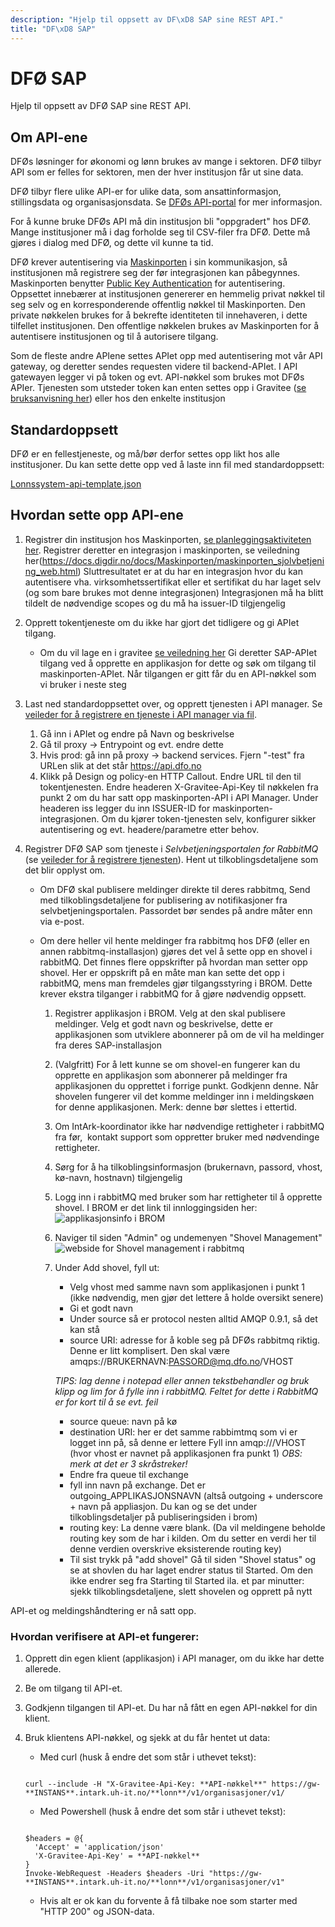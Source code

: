 ```yaml
---
description: "Hjelp til oppsett av DF\xD8 SAP sine REST API."
title: "DF\xD8 SAP"
---
```


# DFØ SAP

Hjelp til oppsett av DFØ SAP sine REST API.

## Om API-ene

DFØs løsninger for økonomi og lønn brukes av mange i sektoren. DFØ tilbyr API som er felles for sektoren, men der hver institusjon får ut sine data.

DFØ tilbyr flere ulike API-er for ulike data, som ansattinformasjon, stillingsdata og organisasjonsdata. Se [DFØs API-portal](https://api-portal.dfo.no/) for mer informasjon.

For å kunne bruke DFØs API må din institusjon bli "oppgradert" hos DFØ. Mange institusjoner må i dag forholde seg til CSV-filer fra DFØ. Dette må gjøres i dialog med DFØ, og dette vil kunne ta tid.

DFØ krever autentisering via
[Maskinporten](https://samarbeid.digdir.no/maskinporten/maskinporten/25) i sin
kommunikasjon, så institusjonen må registrere seg der før integrasjonen kan
påbegynnes. Maskinporten benytter [Public Key Authentication](https://www.ssh.com/academy/ssh/public-key-authentication) for autentisering. Oppsettet innebærer at institusjonen genererer en hemmelig privat nøkkel til seg selv og en korresponderende offentlig nøkkel til Maskinporten. Den private nøkkelen brukes for å bekrefte identiteten til innehaveren, i dette tilfellet institusjonen. Den offentlige nøkkelen brukes av Maskinporten for å autentisere institusjonen og til å autorisere tilgang.

Som de fleste andre APIene settes APIet opp med autentisering mot vår API gateway, og deretter sendes requesten videre til backend-APIet. I API gatewayen legger vi på token og evt. API-nøkkel som brukes mot DFØs APIer. Tjenesten som utsteder token kan enten settes opp i Gravitee ([se bruksanvisning her](/docs/datadeling/teknisk-plattform/api/maskinporten)) eller hos den enkelte institusjon

## Standardoppsett

DFØ er en fellestjeneste, og må/bør derfor settes opp likt hos alle institusjoner. Du kan sette dette opp ved å laste inn fil med standardoppsett:

[Lonnssystem-api-template.json](Lonnssystem-api-template.json)

## Hvordan sette opp API-ene

1. Registrer din institusjon hos Maskinporten, [se planleggingsaktiviteten her](https://samarbeid.digdir.no/maskinporten/konsument/119). Registrer deretter en integrasjon i maskinporten, se veiledning her(https://docs.digdir.no/docs/Maskinporten/maskinporten_sjolvbetjening_web.html) Sluttresultatet er at du har en integrasjon hvor du kan autentisere vha. virksomhetssertifikat eller et sertifikat du har laget selv (og som bare brukes mot denne integrasjonen) Integrasjonen må ha blitt tildelt de nødvendige scopes og du må ha issuer-ID tilgjengelig
2. Opprett tokentjeneste om du ikke har gjort det tidligere og gi APIet tilgang.
   - Om du vil lage en i gravitee [se veiledning her](/docs/datadeling/teknisk-plattform/api/maskinporten) Gi deretter SAP-APIet tilgang ved å opprette en applikasjon for dette og søk om tilgang til maskinporten-APIet. Når tilgangen er gitt får du en API-nøkkel som vi bruker i neste steg
3. Last ned standardoppsettet over, og opprett tjenesten i API manager. Se [veileder for å registrere en tjeneste i API manager via fil](/docs/datadeling/veiledere/api-manager/importer-api).
   1. Gå inn i APIet og endre på Navn og beskrivelse
   2. Gå til proxy -\> Entrypoint og evt. endre dette
   3. Hvis prod: gå inn på proxy -\> backend services. Fjern "-test" fra URLen slik at det står https://api.dfo.no
   4. Klikk på Design og policy-en HTTP Callout. Endre URL til den til tokentjenesten. Endre headeren X-Gravitee-Api-Key til nøkkelen fra punkt 2 om du har satt opp maskinporten-API i API Manager. Under headeren iss legger du inn ISSUER-ID for maskinporten-integrasjonen. Om du kjører token-tjenesten selv, konfigurer sikker autentisering og evt. headere/parametre etter behov.
4. Registrer DFØ SAP som tjeneste i _Selvbetjeningsportalen for RabbitMQ_ (se [veileder for å registrere tjenesten](/docs/datadeling/veiledere/meldingsk%C3%B8/opprett-tjeneste)). Hent ut tilkoblingsdetaljene som det blir opplyst om.

   - Om DFØ skal publisere meldinger direkte til deres rabbitmq, Send med tilkoblingsdetaljene for publisering av notifikasjoner fra selvbetjeningsportalen. Passordet bør sendes på andre måter enn via e-post.
   - Om dere heller vil hente meldinger fra rabbitmq hos DFØ (eller en annen rabbitmq-installasjon) gjøres det vel å sette opp en shovel i rabbitMQ. Det finnes flere oppskrifter på hvordan man setter opp shovel. Her er oppskrift på en måte man kan sette det opp i rabbitMQ, mens man fremdeles gjør tilgangsstyring i BROM. Dette krever ekstra tilganger i rabbitMQ for å gjøre nødvendig oppsett.

     1. Registrer applikasjon i BROM. Velg at den skal publisere meldinger. Velg et godt navn og beskrivelse, dette er applikasjonen som utviklere abonnerer på om de vil ha meldinger fra deres SAP-installasjon
     2. (Valgfritt) For å lett kunne se om shovel-en fungerer kan du opprette en applikasjon som abonnerer på meldinger fra applikasjonen du opprettet i forrige punkt. Godkjenn denne. Når shovelen fungerer vil det komme meldinger inn i meldingskøen for denne applikasjonen. Merk: denne bør slettes i ettertid.
     3. Om IntArk-koordinator ikke har nødvendige rettigheter i rabbitMQ fra før,  kontakt support som oppretter bruker med nødvendinge rettigheter.
     4. Sørg for å ha tilkoblingsinformasjon (brukernavn, passord, vhost, kø-navn, hostnavn) tilgjengelig
     5. Logg inn i rabbitMQ med bruker som har rettigheter til å opprette shovel. I BROM er det link til innloggingsiden her: ![applikasjonsinfo i BROM](/datadeling/img/image-20211006190506-1.png)
     6. Naviger til siden "Admin" og undemenyen "Shovel Management" ![webside for Shovel management i rabbitmq](/datadeling/img/rabbitmq-shovel-1.png)
     7. Under Add shovel, fyll ut:

        - Velg vhost med samme navn som applikasjonen i punkt 1 (ikke nødvendig, men gjør det lettere å holde oversikt senere)
        - Gi et godt navn
        - Under source så er protocol nesten alltid AMQP 0.9.1, så det kan stå
        - source URI: adresse for å koble seg på DFØs rabbitmq riktig. Denne er litt komplisert. Den skal være amqps://BRUKERNAVN:PASSORD@mq.dfo.no/VHOST

        _TIPS: lag denne i notepad eller annen tekstbehandler og bruk klipp og lim for å fylle inn i rabbitMQ. Feltet for dette i RabbitMQ er for kort til å se evt. feil_

        - source queue: navn på kø
        - destination URI: her er det samme rabbimtmq som vi er logget inn på, så denne er lettere Fyll inn amqp:///VHOST (hvor vhost er navnet på applikasjonen fra punkt 1) _OBS: merk at det er 3 skråstreker!_
        - Endre fra queue til exchange
        - fyll inn navn på exchange. Det er outgoing_APPLIKASJONSNAVN (altså outgoing + underscore + navn på appliasjon. Du kan og se det under tilkoblingsdetaljer på publiseringsiden i brom)
        - routing key: La denne være blank. (Da vil meldingene beholde routing key som de har i kilden. Om du setter en verdi her til denne verdien overskrive eksisterende routing key)
        - Til sist trykk på "add shovel" Gå til siden "Shovel status" og se at shovlen du har laget endrer status til Started. Om den ikke endrer seg fra Starting til Started ila. et par minutter: sjekk tilkoblingsdetaljene, slett shovelen og opprett på nytt

API-et og meldingshåndtering er nå satt opp.

### Hvordan verifisere at API-et fungerer:

1. Opprett din egen klient (applikasjon) i API manager, om du ikke har dette allerede.
2. Be om tilgang til API-et.
3. Godkjenn tilgangen til API-et. Du har nå fått en egen API-nøkkel for din klient.
4. Bruk klientens API-nøkkel, og sjekk at du får hentet ut data:

   - Med curl (husk å endre det som står i uthevet tekst):

   ```

   curl --include -H "X-Gravitee-Api-Key: **API-nøkkel**" https://gw-**INSTANS**.intark.uh-it.no/**lonn**/v1/organisasjoner/v1/

   ```

   - Med Powershell (husk å endre det som står i uthevet tekst):

   ```

   $headers = @{
     'Accept' = 'application/json'
     'X-Gravitee-Api-Key' = **API-nøkkel**
   }
   Invoke-WebRequest -Headers $headers -Uri "https://gw-**INSTANS**.intark.uh-it.no/**lonn**/v1/organisasjoner/v1"
   ```

   - Hvis alt er ok kan du forvente å få tilbake noe som starter med "HTTP 200" og JSON-data.
